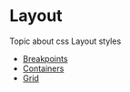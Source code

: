 # Layout

Topic about css Layout styles

- [Breakpoints](/additional-documentation/layout/breakpoints.html)
- [Containers](/additional-documentation/layout/containers.html)
- [Grid](/additional-documentation/layout/grid.html)
